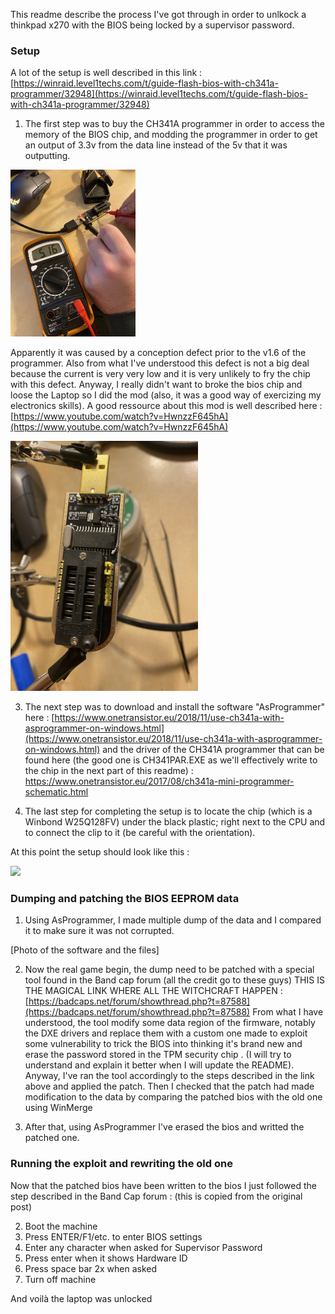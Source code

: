 This readme describe the process I've got through in order to unlkock a thinkpad x270 with the BIOS being locked by a supervisor password.

### Setup
A lot of the setup is well described in this link : [https://winraid.level1techs.com/t/guide-flash-bios-with-ch341a-programmer/32948](https://winraid.level1techs.com/t/guide-flash-bios-with-ch341a-programmer/32948)

1. The first step was to buy the CH341A programmer in order to access the memory of the BIOS chip, and modding the programmer in order to get an output of 3.3v from the data line instead of the 5v that it was outputting.

<img src="https://raw.githubusercontent.com/Tictactouc/x270_BIOS_Reset/master/Doc/photos/IMG_3240.jpeg" width="200">

Apparently it was caused by a conception defect prior to the v1.6 of the programmer. 
Also from what I've understood this defect is not a big deal because the current is very very low and it is very unlikely to fry the chip with this defect. 
Anyway, I really didn't want to broke the bios chip and loose the Laptop so I did the mod (also, it was a good way of exercizing my electronics skills).
A good ressource about this mod is well described here : [https://www.youtube.com/watch?v=HwnzzF645hA](https://www.youtube.com/watch?v=HwnzzF645hA)

<img src="https://raw.githubusercontent.com/Tictactouc/x270_BIOS_Reset/master/Doc/photos/IMG_3250.jpeg" width="300">


3. The next step was to download and install the software "AsProgrammer" here : [https://www.onetransistor.eu/2018/11/use-ch341a-with-asprogrammer-on-windows.html](https://www.onetransistor.eu/2018/11/use-ch341a-with-asprogrammer-on-windows.html)
   and the driver of the CH341A programmer that can be found here (the good one is CH341PAR.EXE as we'll effectively write to the chip in the next part of this readme) : [https://www.onetransistor.eu/2017/08/ch341a-mini-programmer-schematic.html
](https://www.onetransistor.eu/2017/08/ch341a-mini-programmer-schematic.html)

5. The last step for completing the setup is to locate the chip (which is a Winbond W25Q128FV) under the black plastic; right next to the CPU and to connect the clip to it (be careful with the orientation).

At this point the setup should look like this :

<img src="https://github.com/Tictactouc/x270_BIOS_Reset/assets/63233669/7479412d-8792-4a1b-9f1e-b559a1c869f9" width="500">

### Dumping and patching the BIOS EEPROM data

1. Using AsProgrammer, I made multiple dump of the data and I compared it to make sure it was not corrupted.

[Photo of the software and the files]

2. Now the real game begin, the dump need to be patched with a special tool found in the Band cap forum (all the credit go to these guys) THIS IS THE MAGICAL LINK WHERE ALL THE WITCHCRAFT HAPPEN : [https://badcaps.net/forum/showthread.php?t=87588](https://badcaps.net/forum/showthread.php?t=87588)
From what I have understood, the tool modify some data region of the firmware, notably the DXE drivers and replace them with a custom one made to exploit some vulnerability to trick the BIOS into thinking it's brand new and erase the password stored in the TPM security chip . (I will try to understand and explain it better when I will update the README).
Anyway, I've ran the tool accordingly to the steps described in the link above and applied the patch. Then I checked that the patch had made modification to the data by comparing the patched bios with the old one using WinMerge

1. After that, using AsProgrammer I've erased the bios and writted the patched one.

### Running the exploit and rewriting the old one

Now that the patched bios have been written to the bios I just followed the step described in the Band Cap forum :
(this is copied from the original post)

2. Boot the machine
3. Press ENTER/F1/etc. to enter BIOS settings
4. Enter any character when asked for Supervisor Password
5. Press enter when it shows Hardware ID
6. Press space bar 2x when asked
7. Turn off machine

And voilà the laptop was unlocked
